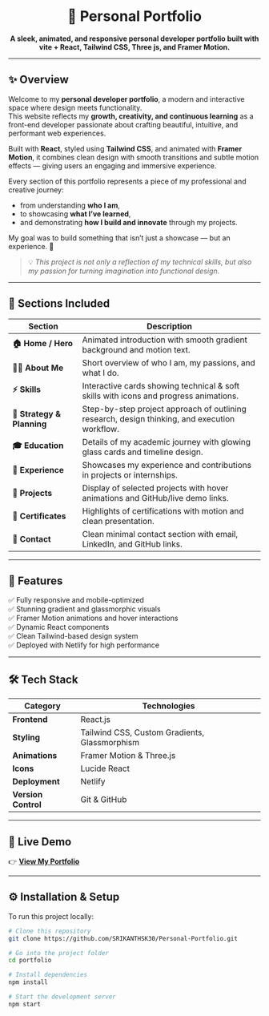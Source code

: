 <!-- Banner -->
<h1 align="center">🌌 Personal Portfolio</h1>

<p align="center">
  <b>A sleek, animated, and responsive personal developer portfolio built with vite + React, Tailwind CSS, Three js, and Framer Motion.</b>
</p>

---

## ✨ Overview

Welcome to my **personal developer portfolio**, a modern and interactive space where design meets functionality.  
This website reflects my **growth, creativity, and continuous learning** as a front-end developer passionate about crafting beautiful, intuitive, and performant web experiences.  

Built with **React**, styled using **Tailwind CSS**, and animated with **Framer Motion**, it combines clean design with smooth transitions and subtle motion effects — giving users an engaging and immersive experience.  

Every section of this portfolio represents a piece of my professional and creative journey:  
- from understanding **who I am**,  
- to showcasing **what I’ve learned**,  
- and demonstrating **how I build and innovate** through my projects.  

My goal was to build something that isn’t just a showcase — but an experience. 🌌  

> 💡 *This project is not only a reflection of my technical skills, but also my passion for turning imagination into functional design.*

---

## 🧠 Sections Included

| Section | Description |
|----------|--------------|
| **🏠 Home / Hero** | Animated introduction with smooth gradient background and motion text. |
| **🙋‍♂️ About Me** | Short overview of who I am, my passions, and what I do. |
| **⚡ Skills** | Interactive cards showing technical & soft skills with icons and progress animations. |
| **🧭 Strategy & Planning** | Step-by-step project approach of outlining research, design thinking, and execution workflow. |
| **🎓 Education** | Details of my academic journey with glowing glass cards and timeline design. |
| **💼 Experience** | Showcases my experience and contributions in projects or internships. |
| **🚀 Projects** | Display of selected projects with hover animations and GitHub/live demo links. |
| **📜 Certificates** | Highlights of certifications with motion and clean presentation. |
| **📩 Contact** | Clean minimal contact section with email, LinkedIn, and GitHub links. |

---

## 💎 Features

✅ Fully responsive and mobile-optimized  
✅ Stunning gradient and glassmorphic visuals  
✅ Framer Motion animations and hover interactions  
✅ Dynamic React components  
✅ Clean Tailwind-based design system  
✅ Deployed with Netlify for high performance  

---

## 🛠️ Tech Stack

| Category | Technologies |
|-----------|---------------|
| **Frontend** | React.js |
| **Styling** | Tailwind CSS, Custom Gradients, Glassmorphism |
| **Animations** | Framer Motion & Three.js |
| **Icons** | Lucide React |
| **Deployment** | Netlify |
| **Version Control** | Git & GitHub |

---

## 🚀 Live Demo

👉 **[View My Portfolio](https://your-portfolio.vercel.app)**  

---

## ⚙️ Installation & Setup

To run this project locally:

```bash
# Clone this repository
git clone https://github.com/SRIKANTHSK30/Personal-Portfolio.git

# Go into the project folder
cd portfolio

# Install dependencies
npm install

# Start the development server
npm start
